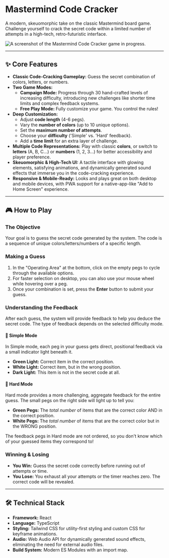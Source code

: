 
# Mastermind Code Cracker

A modern, skeuomorphic take on the classic Mastermind board game. Challenge yourself to crack the secret code within a limited number of attempts in a high-tech, retro-futuristic interface.

![A screenshot of the Mastermind Code Cracker game in progress.](./public/images/screenshot.jpg)

---

## ✨ Core Features

*   **Classic Code-Cracking Gameplay:** Guess the secret combination of colors, letters, or numbers.
*   **Two Game Modes:**
    *   **Campaign Mode:** Progress through 30 hand-crafted levels of increasing difficulty, introducing new challenges like shorter time limits and complex feedback systems.
    *   **Free Play Mode:** Fully customize your game. You control the rules!
*   **Deep Customization:**
    *   Adjust **code length** (4-6 pegs).
    *   Vary the **number of colors** (up to 10 unique options).
    *   Set the **maximum number of attempts**.
    *   Choose your **difficulty** ('Simple' vs. 'Hard' feedback).
    *   Add a **time limit** for an extra layer of challenge.
*   **Multiple Code Representations:** Play with classic **colors**, or switch to **letters** (A, B, C...) or **numbers** (1, 2, 3...) for better accessibility and player preference.
*   **Skeuomorphic & High-Tech UI:** A tactile interface with glowing elements, satisfying animations, and dynamically generated sound effects that immerse you in the code-cracking experience.
*   **Responsive & Mobile-Ready:** Looks and plays great on both desktop and mobile devices, with PWA support for a native-app-like "Add to Home Screen" experience.

---

## 🎮 How to Play

### The Objective

Your goal is to guess the secret code generated by the system. The code is a sequence of unique colors/letters/numbers of a specific length.

### Making a Guess

1.  In the "Operating Area" at the bottom, click on the empty pegs to cycle through the available options.
2.  For faster selection on desktop, you can also use your mouse wheel while hovering over a peg.
3.  Once your combination is set, press the **Enter** button to submit your guess.

### Understanding the Feedback

After each guess, the system will provide feedback to help you deduce the secret code. The type of feedback depends on the selected difficulty mode.

#### 💚 Simple Mode

In Simple mode, each peg in your guess gets direct, positional feedback via a small indicator light beneath it.

*   **Green Light:** Correct item in the correct position.
*   **White Light:** Correct item, but in the wrong position.
*   **Dark Light:** This item is not in the secret code at all.

#### 🤍 Hard Mode

Hard mode provides a more challenging, aggregate feedback for the entire guess. The small pegs on the right side will light up to tell you:

*   **Green Pegs:** The *total number* of items that are the correct color AND in the correct position.
*   **White Pegs:** The *total number* of items that are the correct color but in the WRONG position.

The feedback pegs in Hard mode are not ordered, so you don't know which of your guessed items they correspond to!

### Winning & Losing

*   **You Win:** Guess the secret code correctly before running out of attempts or time.
*   **You Lose:** You exhaust all your attempts or the timer reaches zero. The correct code will be revealed.

---

## 🛠️ Technical Stack

*   **Framework:** React
*   **Language:** TypeScript
*   **Styling:** Tailwind CSS for utility-first styling and custom CSS for keyframe animations.
*   **Audio:** Web Audio API for dynamically generated sound effects, eliminating the need for external audio files.
*   **Build System:** Modern ES Modules with an import map.
